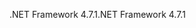 <span data-ttu-id="1d5f4-101">.NET Framework 4.7.1</span><span class="sxs-lookup"><span data-stu-id="1d5f4-101">.NET Framework 4.7.1</span></span>
